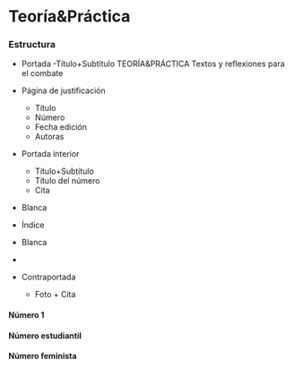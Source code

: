 # Teoría&Práctica

### Estructura
- Portada
  -Título+Subtítulo
    TEORÍA&PRÁCTICA
    Textos y reflexiones para el combate
- Página de justificación
  - Título
  - Número
  - Fecha edición
  - Autoras
- Portada interior
  - Título+Subtítulo
  - Título del número
  - Cita  
- Blanca 
- Índice
- Blanca
- 

- Contraportada
  - Foto + Cita

#### Número 1


#### Número estudiantil


#### Número feminista

